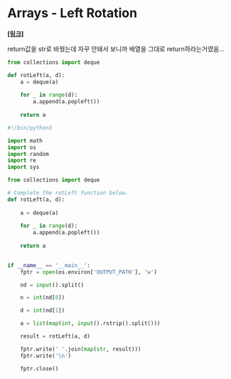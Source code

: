# Arrays - Left Rotation

**[[링크]](https://www.hackerrank.com/challenges/ctci-array-left-rotation/problem?h_l=interview&playlist_slugs%5B%5D=interview-preparation-kit&playlist_slugs%5B%5D=arrays)**



return값을 str로 바꿨는데 자꾸 안돼서 보니까 배열을 그대로 return하라는거였음...



``` python
from collections import deque

def rotLeft(a, d):
    a = deque(a)
    
    for _ in range(d):
        a.append(a.popleft())
        
    return a
```



``` python
#!/bin/python3

import math
import os
import random
import re
import sys

from collections import deque

# Complete the rotLeft function below.
def rotLeft(a, d):
    
    a = deque(a)
    
    for _ in range(d):
        a.append(a.popleft())
        
    return a
        

if __name__ == '__main__':
    fptr = open(os.environ['OUTPUT_PATH'], 'w')

    nd = input().split()

    n = int(nd[0])

    d = int(nd[1])

    a = list(map(int, input().rstrip().split()))

    result = rotLeft(a, d)

    fptr.write(' '.join(map(str, result)))
    fptr.write('\n')

    fptr.close()

```

